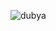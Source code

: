 ![dubya](http://mustachio.heroku.com/magickly/?mustachify=true&src=http://www.librarising.com/astrology/celebs/images2/QR/queenelizabethii.jpg)
